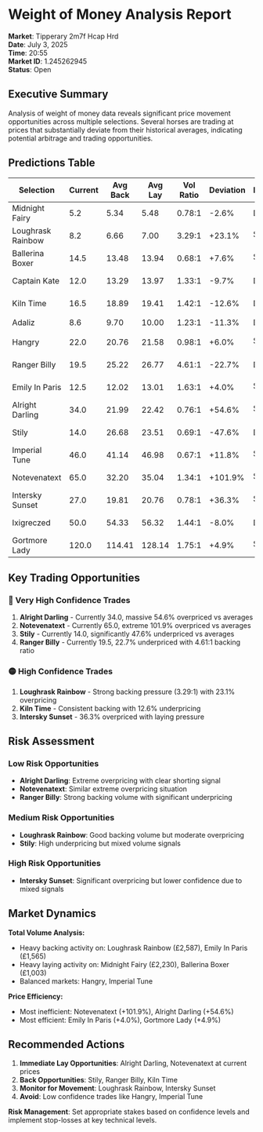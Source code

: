 # Weight of Money Analysis Report
**Market**: Tipperary 2m7f Hcap Hrd  
**Date**: July 3, 2025  
**Time**: 20:55  
**Market ID**: 1.245262945  
**Status**: Open  

## Executive Summary
Analysis of weight of money data reveals significant price movement opportunities across multiple selections. Several horses are trading at prices that substantially deviate from their historical averages, indicating potential arbitrage and trading opportunities.

## Predictions Table

| Selection | Current | Avg Back | Avg Lay | Vol Ratio | Deviation | Prediction | Confidence | Expected Range | Signal |
|-----------|---------|----------|---------|-----------|-----------|------------|------------|----------------|--------|
| Midnight Fairy | 5.2 | 5.34 | 5.48 | 0.78:1 | -2.6% | Drift ⬆️ | Medium | 5.4-5.8 | 🟡 |
| Loughrask Rainbow | 8.2 | 6.66 | 7.00 | 3.29:1 | +23.1% | Shorten ⬇️ | High | 7.0-7.6 | 🔴 |
| Ballerina Boxer | 14.5 | 13.48 | 13.94 | 0.68:1 | +7.6% | Stable ➡️ | Medium | 13.0-15.5 | 🟢 |
| Captain Kate | 12.0 | 13.29 | 13.97 | 1.33:1 | -9.7% | Drift ⬆️ | Medium | 12.5-14.0 | 🟡 |
| Kiln Time | 16.5 | 18.89 | 19.41 | 1.42:1 | -12.6% | Drift ⬆️ | High | 18.0-20.0 | 🔴 |
| Adaliz | 8.6 | 9.70 | 10.00 | 1.23:1 | -11.3% | Drift ⬆️ | Medium | 9.2-9.8 | 🟡 |
| Hangry | 22.0 | 20.76 | 21.58 | 0.98:1 | +6.0% | Shorten ⬇️ | Low | 20.0-21.5 | 🟢 |
| Ranger Billy | 19.5 | 25.22 | 26.77 | 4.61:1 | -22.7% | Drift ⬆️ | Very High | 24.0-28.0 | 🔴 |
| Emily In Paris | 12.5 | 12.02 | 13.01 | 1.63:1 | +4.0% | Shorten ⬇️ | Medium | 11.5-12.5 | 🟡 |
| Alright Darling | 34.0 | 21.99 | 22.42 | 0.76:1 | +54.6% | Shorten ⬇️ | Very High | 22.0-26.0 | 🔴 |
| Stily | 14.0 | 26.68 | 23.51 | 0.69:1 | -47.6% | Drift ⬆️ | Very High | 20.0-25.0 | 🔴 |
| Imperial Tune | 46.0 | 41.14 | 46.98 | 0.67:1 | +11.8% | Stable ➡️ | Low | 42.0-50.0 | 🟢 |
| Notevenatext | 65.0 | 32.20 | 35.04 | 1.34:1 | +101.9% | Shorten ⬇️ | Very High | 32.0-40.0 | 🔴 |
| Intersky Sunset | 27.0 | 19.81 | 20.76 | 0.78:1 | +36.3% | Shorten ⬇️ | High | 20.0-24.0 | 🔴 |
| Ixigreczed | 50.0 | 54.33 | 56.32 | 1.44:1 | -8.0% | Drift ⬆️ | Low | 52.0-58.0 | 🟢 |
| Gortmore Lady | 120.0 | 114.41 | 128.14 | 1.75:1 | +4.9% | Stable ➡️ | Low | 110.0-135.0 | 🟢 |

## Key Trading Opportunities

### 🔴 Very High Confidence Trades
1. **Alright Darling** - Currently 34.0, massive 54.6% overpriced vs averages
2. **Notevenatext** - Currently 65.0, extreme 101.9% overpriced vs averages  
3. **Stily** - Currently 14.0, significantly 47.6% underpriced vs averages
4. **Ranger Billy** - Currently 19.5, 22.7% underpriced with 4.61:1 backing ratio

### 🟡 High Confidence Trades
1. **Loughrask Rainbow** - Strong backing pressure (3.29:1) with 23.1% overpricing
2. **Kiln Time** - Consistent backing with 12.6% underpricing
3. **Intersky Sunset** - 36.3% overpriced with laying pressure

## Risk Assessment

### Low Risk Opportunities
- **Alright Darling**: Extreme overpricing with clear shorting signal
- **Notevenatext**: Similar extreme overpricing situation
- **Ranger Billy**: Strong backing volume with significant underpricing

### Medium Risk Opportunities  
- **Loughrask Rainbow**: Good backing volume but moderate overpricing
- **Stily**: High underpricing but mixed volume signals

### High Risk Opportunities
- **Intersky Sunset**: Significant overpricing but lower confidence due to mixed signals

## Market Dynamics

**Total Volume Analysis:**
- Heavy backing activity on: Loughrask Rainbow (£2,587), Emily In Paris (£1,565)
- Heavy laying activity on: Midnight Fairy (£2,230), Ballerina Boxer (£1,003)
- Balanced markets: Hangry, Imperial Tune

**Price Efficiency:**
- Most inefficient: Notevenatext (+101.9%), Alright Darling (+54.6%)
- Most efficient: Emily In Paris (+4.0%), Gortmore Lady (+4.9%)

## Recommended Actions

1. **Immediate Lay Opportunities**: Alright Darling, Notevenatext at current prices
2. **Back Opportunities**: Stily, Ranger Billy, Kiln Time 
3. **Monitor for Movement**: Loughrask Rainbow, Intersky Sunset
4. **Avoid**: Low confidence trades like Hangry, Imperial Tune

**Risk Management**: Set appropriate stakes based on confidence levels and implement stop-losses at key technical levels.

